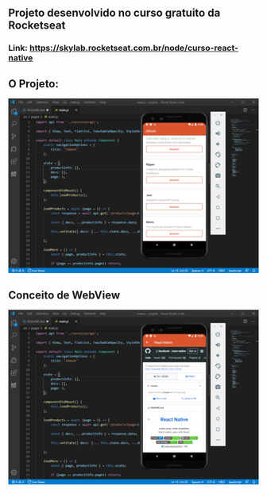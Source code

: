 ## Projeto desenvolvido no curso gratuito da Rocketseat

### Link: https://skylab.rocketseat.com.br/node/curso-react-native

## O Projeto:

![Alt text](src/images/tela-inicial.png?raw=true "Layout")

## Conceito de WebView

![Alt text](src/images/tela-com-request.png?raw=true "Request")